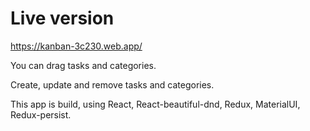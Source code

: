 # Live version
https://kanban-3c230.web.app/

You can drag tasks and categories.

Create, update and remove tasks and categories.

This app is build, using React, React-beautiful-dnd, Redux, MaterialUI, Redux-persist.
